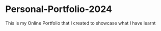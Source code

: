 # Personal-Portfolio-2024
This is my Online Portfolio that I created to showcase what I have learnt 

